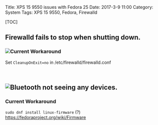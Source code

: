 Title: XPS 15 9550 issues with Fedora 25
Date: 2017-3-9 11:00
Category: System
Tags: XPS 15 9550, Fedora, Firewalld

[TOC]

## Firewalld fails to stop when shutting down.


### ![Current Workaround](https://bugzilla.redhat.com/show_bug.cgi?id=1397274)

Set `CleanupOnExit=no` in /etc/firewalld/firewalld.conf

<br>

## ![Bluetooth not seeing any devices](http://fedoraproject.org/wiki/Fedora_Tested_Laptops:Dell_XPS_15_9550_FHD).

### Current Workaround

`sudo dnf install linux-firmware` (?)
https://fedoraproject.org/wiki/Firmware
